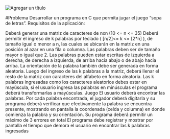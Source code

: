 
![Agregar un título](https://user-images.githubusercontent.com/117865649/219290455-d8290e3f-e321-4ca7-b42b-ea8286c6e986.png)


#Problema
Desarrollar un programa en C que permita jugar el juego “sopa de letras”. Requisitos de la aplicación:

Deberá generar una matriz de caracteres de nxn (10 <= n <= 35)
Deberá permitir el ingreso de k palabras por teclado ( [n/2]<= k <= [2*n] ), de tamaño igual o menor a n, las cuales se ubicarán en la matriz en una posición al azar en una fila o columna. Las palabras deben ser de tamaño mayor o igual que 2. Las palabras pueden estar escritas de izquierda a derecha, de derecha a izquierda, de arriba hacia abajo o de abajo hacia arriba. La orientación de la palabra también debe ser generada en forma aleatoria.
Luego del ingreso de las k palabras a la matriz, deberá llenar el resto de la matriz con caracteres del alfabeto en forma aleatoria.
Las k palabras ingresadas como los caracteres aleatorios debes estar en mayúscula, si el usuario ingresa las palabras en minúsculas el programa deberá transformarlas a mayúsculas.
Juego
El usuario deberá encontrar las palabras. Por cada palabra encontrada, el jugador deberá digitarla y su programa deberá verificar que efectivamente la palabra se encuentra presente, mostrando en pantalla la coordenada (celda y columna) en donde comienza la palabra y su orientación.
Su programa deberá permitir un máximo de 3 errores en total
El programa debe registrar y mostrar por pantalla el tiempo que demora el usuario en encontrar las k palabras ingresadas
